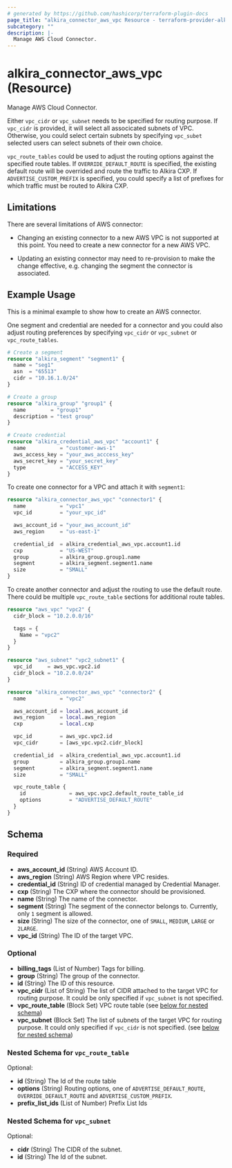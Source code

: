 ```yaml
---
# generated by https://github.com/hashicorp/terraform-plugin-docs
page_title: "alkira_connector_aws_vpc Resource - terraform-provider-alkira"
subcategory: ""
description: |-
  Manage AWS Cloud Connector.
---
```


# alkira_connector_aws_vpc (Resource)

Manage AWS Cloud Connector.

Either `vpc_cidr` or `vpc_subnet` needs to be specified for routing
purpose. If `vpc_cidr` is provided, it will select all associcated
subnets of VPC. Otherwise, you could select certain subnets by
specifying `vpc_subet` selected users can select subnets of their own
choice.

`vpc_route_tables` could be used to adjust the routing options against
the specified route tables. If `OVERRIDE_DEFAULT_ROUTE` is specified,
the existing default route will be overrided and route the traffic to
Alkira CXP. If `ADVERTISE_CUSTOM_PREFIX` is specified, you could
specify a list of prefixes for which traffic must be routed to Alkira
CXP.

## Limitations

There are several limitations of AWS connector:

* Changing an existing connector to a new AWS VPC is not supported at
this point. You need to create a new connector for a new AWS VPC.

* Updating an existing connector may need to re-provision to make the
  change effective, e.g. changing the segment the connector is
  associated.


## Example Usage

This is a minimal example to show how to create an AWS connector.

One segment and credential are needed for a connector and you could
also adjust routing preferences by specifying `vpc_cidr` or
`vpc_subnet` or `vpc_route_tables`.

```terraform
# Create a segment
resource "alkira_segment" "segment1" {
  name = "seg1"
  asn  = "65513"
  cidr = "10.16.1.0/24"
}

# Create a group
resource "alkira_group" "group1" {
  name        = "group1"
  description = "test group"
}

# Create credential
resource "alkira_credential_aws_vpc" "account1" {
  name           = "customer-aws-1"
  aws_access_key = "your_aws_acccess_key"
  aws_secret_key = "your_secret_key"
  type           = "ACCESS_KEY"
}
```

To create one connector for a VPC and attach it with `segment1`:

```terraform
resource "alkira_connector_aws_vpc" "connector1" {
  name           = "vpc1"
  vpc_id         = "your_vpc_id"

  aws_account_id = "your_aws_account_id"
  aws_region     = "us-east-1"

  credential_id  = alkira_credential_aws_vpc.account1.id
  cxp            = "US-WEST"
  group          = alkira_group.group1.name
  segment        = alkira_segment.segment1.name
  size           = "SMALL"
}
```

To create another connector and adjust the routing to use the default
route. There could be multiple `vpc_route_table` sections for
additional route tables.

```terraform
resource "aws_vpc" "vpc2" {
  cidr_block = "10.2.0.0/16"

  tags = {
    Name = "vpc2"
  }
}

resource "aws_subnet" "vpc2_subnet1" {
  vpc_id     = aws_vpc.vpc2.id
  cidr_block = "10.2.0.0/24"
}

resource "alkira_connector_aws_vpc" "connector2" {
  name           = "vpc2"

  aws_account_id = local.aws_account_id
  aws_region     = local.aws_region
  cxp            = local.cxp

  vpc_id         = aws_vpc.vpc2.id
  vpc_cidr       = [aws_vpc.vpc2.cidr_block]

  credential_id  = alkira_credential_aws_vpc.account1.id
  group          = alkira_group.group1.name
  segment        = alkira_segment.segment1.name
  size           = "SMALL"

  vpc_route_table {
    id              = aws_vpc.vpc2.default_route_table_id
    options         = "ADVERTISE_DEFAULT_ROUTE"
  }
}
```

<!-- schema generated by tfplugindocs -->
## Schema

### Required

- **aws_account_id** (String) AWS Account ID.
- **aws_region** (String) AWS Region where VPC resides.
- **credential_id** (String) ID of credential managed by Credential Manager.
- **cxp** (String) The CXP where the connector should be provisioned.
- **name** (String) The name of the connector.
- **segment** (String) The segment of the connector belongs to. Currently, only `1` segment is allowed.
- **size** (String) The size of the connector, one of `SMALL`, `MEDIUM`, `LARGE` or `2LARGE`.
- **vpc_id** (String) The ID of the target VPC.

### Optional

- **billing_tags** (List of Number) Tags for billing.
- **group** (String) The group of the connector.
- **id** (String) The ID of this resource.
- **vpc_cidr** (List of String) The list of CIDR attached to the target VPC for routing purpose. It could be only specified if `vpc_subnet` is not specified.
- **vpc_route_table** (Block Set) VPC route table (see [below for nested schema](#nestedblock--vpc_route_table))
- **vpc_subnet** (Block Set) The list of subnets of the target VPC for routing purpose. It could only specified if `vpc_cidr` is not specified. (see [below for nested schema](#nestedblock--vpc_subnet))

<a id="nestedblock--vpc_route_table"></a>
### Nested Schema for `vpc_route_table`

Optional:

- **id** (String) The Id of the route table
- **options** (String) Routing options, one of `ADVERTISE_DEFAULT_ROUTE`, `OVERRIDE_DEFAULT_ROUTE` and `ADVERTISE_CUSTOM_PREFIX`.
- **prefix_list_ids** (List of Number) Prefix List Ids


<a id="nestedblock--vpc_subnet"></a>
### Nested Schema for `vpc_subnet`

Optional:

- **cidr** (String) The CIDR of the subnet.
- **id** (String) The Id of the subnet.


